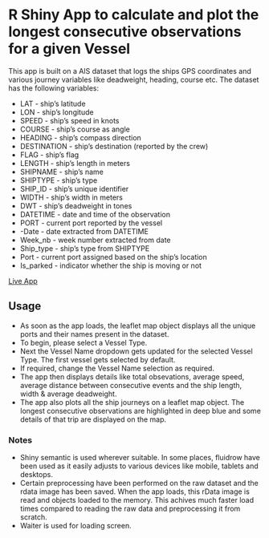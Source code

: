 # R Shiny App to calculate and plot the longest consecutive observations for a given Vessel
This app is built on a AIS dataset that logs the ships GPS coordinates and various journey variables like deadweight, heading, course etc. The dataset has the following variables:

- LAT - ship’s latitude
- LON - ship’s longitude
- SPEED - ship’s speed in knots
- COURSE - ship’s course as angle
- HEADING - ship’s compass direction
- DESTINATION - ship’s destination (reported by the crew)
- FLAG - ship’s flag
- LENGTH - ship’s length in meters
- SHIPNAME - ship’s name
- SHIPTYPE - ship’s type
- SHIP_ID - ship’s unique identifier
- WIDTH - ship’s width in meters
- DWT - ship’s deadweight in tones
- DATETIME - date and time of the observation
- PORT - current port reported by the vessel
- -Date - date extracted from DATETIME
- Week_nb - week number extracted from date
- Ship_type - ship’s type from SHIPTYPE
- Port - current port assigned based on the ship’s location
- Is_parked - indicator whether the ship is moving or not 

[Live App](https://anirbanshaw24.shinyapps.io/appsilon_ships/)

## Usage
- As soon as the app loads, the leaflet map object displays all the unique ports and their names present in the dataset. 
- To begin, please select a Vessel Type.
- Next the Vessel Name dropdown gets updated for the selected Vessel Type. The first vessel gets selected by default.
- If required, change the Vessel Name selection as required.
- The app then displays details like total obsevations, average speed, average distance between consecutive events and the ship length, width & average deadweight.
- The app also plots all the ship journeys on a leaflet map object. The longest consecutive observations are highlighted in deep blue and some details of that trip are displayed on the map.

### Notes
- Shiny semantic is used wherever suitable. In some places, fluidrow have been used as it easily adjusts to various devices like mobile, tablets and desktops.
- Certain preprocessing have been performed on the raw dataset and the rdata image has been saved. When the app loads, this rData image is read and objects loaded to the memory. This achives much faster load times compared to reading the raw data and preprocessing it from scratch.
- Waiter is used for loading screen.